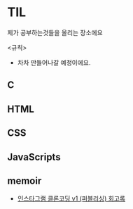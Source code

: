 # TIL
제가 공부하는것들을 올리는 장소에요

<규칙>
- 차차 만들어나갈 예정이에요.


## C
## HTML
## CSS
## JavaScripts
## memoir
- <a href = "">인스타그램 클론코딩 v1 (퍼블리싱) 회고록</a>
